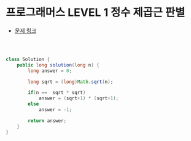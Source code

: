 # 프로그래머스 LEVEL 1 정수 제곱근 판별

- [문제 링크](https://programmers.co.kr/learn/courses/30/lessons/12934?language=java)

</br>

```java

class Solution {
    public long solution(long n) {
        long answer = 0;

        long sqrt = (long)Math.sqrt(n);

        if(n ==  sqrt * sqrt)
            answer = (sqrt+1) * (sqrt+1);
        else
            answer = -1;

        return answer;
    }
}

```
